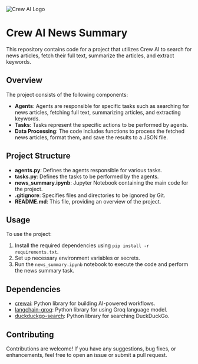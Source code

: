 
![Crew AI Logo](https://www.crewai.com/assets/crew_only-ce3e8e1afde0977caeaa861aab72f1cfee3c88a79127d6e2bea8d9b2066f5eb1.png)

# Crew AI News Summary

This repository contains code for a project that utilizes Crew AI to search for news articles, fetch their full text, summarize the articles, and extract keywords.


## Overview

The project consists of the following components:
- **Agents**: Agents are responsible for specific tasks such as searching for news articles, fetching full text, summarizing articles, and extracting keywords.
- **Tasks**: Tasks represent the specific actions to be performed by agents.
- **Data Processing**: The code includes functions to process the fetched news articles, format them, and save the results to a JSON file.

## Project Structure

- **agents.py**: Defines the agents responsible for various tasks.
- **tasks.py**: Defines the tasks to be performed by the agents.
- **news_summary.ipynb**: Jupyter Notebook containing the main code for the project.
- **.gitignore**: Specifies files and directories to be ignored by Git.
- **README.md**: This file, providing an overview of the project.

## Usage

To use the project:
1. Install the required dependencies using `pip install -r requirements.txt`.
2. Set up necessary environment variables or secrets.
3. Run the `news_summary.ipynb` notebook to execute the code and perform the news summary task.

## Dependencies

- [crewai](https://pypi.org/project/crewai/): Python library for building AI-powered workflows.
- [langchain-groq](https://pypi.org/project/langchain-groq/): Python library for using Groq language model.
- [duckduckgo-search](https://pypi.org/project/duckduckgo-search/): Python library for searching DuckDuckGo.

## Contributing

Contributions are welcome! If you have any suggestions, bug fixes, or enhancements, feel free to open an issue or submit a pull request.
